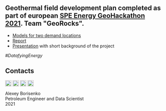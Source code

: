 ## Geothermal field development plan completed as part of european [SPE Energy GeoHackathon 2021](https://www.spehackathon-eu.com). Team "GeoRocks".
* [Models for two demand locations](https://github.com/borisenko-ru/spe_geothermal_hackathon/tree/main/01_GeoRocks/Jupyter/02_Econ_20Years)
* [Report](https://github.com/borisenko-ru/spe_geothermal_hackathon/blob/main/01_GeoRocks/20211215_GeoHackathon_Report_GeoRocks_v3.pdf)
* [Presentation](https://github.com/borisenko-ru/spe_geothermal_hackathon/blob/main/01_GeoRocks/20211215_GeoHackathon_FDP_Close_Out_GeoRocks_v3.pptx) with short background of the project

_#DatafyingEnergy_

## Contacts

[<img align="center" src="https://image.flaticon.com/icons/png/512/1384/1384088.png" width="20" />](https://www.linkedin.com/in/borisenkoru/) 
[<img align="center" src="https://image.flaticon.com/icons/png/512/1051/1051360.png" width="20" />](https://www.facebook.com/borisenko.ru/)
[<img align="center" src="https://image.flaticon.com/icons/png/512/1384/1384031.png" width="20" />](https://www.instagram.com/borisenko_ru/)
[<img align="center" src="https://image.flaticon.com/icons/png/512/2111/2111812.png" width="20" />](https://t.me/borisenko_ru)

Alexey Borisenko \
Petroleum Engineer and Data Scientist \
2021

